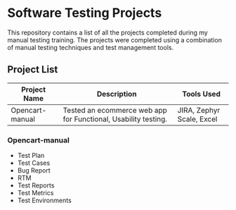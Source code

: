 # Software Testing Projects
This repository contains a list of all the projects completed during my manual testing training. The projects were completed using a combination of manual testing techniques and test management tools.

## Project List

| Project Name | Description | Tools Used |
|--------------|-------------|------------|
| Opencart-manual    | Tested an ecommerce web app for Functional, Usability testing. | JIRA, Zephyr Scale, Excel |

### Opencart-manual
- Test Plan
- Test Cases
- Bug Report
- RTM
- Test Reports
- Test Metrics
- Test Environments



